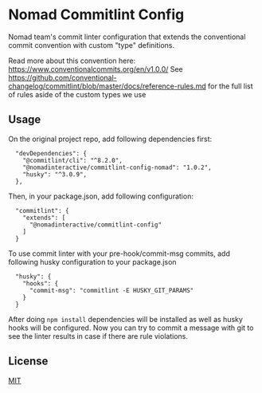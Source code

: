 # Nomad Commitlint Config

Nomad team's commit linter configuration that extends the conventional commit convention with custom "type" definitions.

Read more about this convention here: https://www.conventionalcommits.org/en/v1.0.0/
See https://github.com/conventional-changelog/commitlint/blob/master/docs/reference-rules.md for the full list of rules aside of the custom types we use

## Usage

On the original project repo, add following dependencies first:
```
  "devDependencies": {
    "@commitlint/cli": "^8.2.0",
    "@nomadinteractive/commitlint-config-nomad": "1.0.2",
    "husky": "^3.0.9",
  },
```

Then, in your package.json, add following configuration:

```
  "commitlint": {
    "extends": [
      "@nomadinteractive/commitlint-config"
    ]
  }
```

To use commit linter with your pre-hook/commit-msg commits, add following husky configuration to your package.json

```
  "husky": {
    "hooks": {
      "commit-msg": "commitlint -E HUSKY_GIT_PARAMS"
    }
  }
```

After doing ```npm install``` dependencies will be installed as well as husky hooks will be configured. Now you can try to commit a message with git to see the linter results in case if there are rule violations.

## License

[MIT](LICENSE.md)
